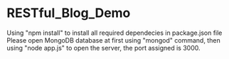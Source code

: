 # RESTful_Blog_Demo
Using "npm install" to install all required dependecies in package.json file 
Please open MongoDB database at first using "mongod" command, then using "node app.js" to open the server, the port assigned is 3000.
